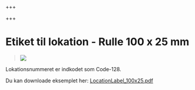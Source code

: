 +++

+++
# Etiket til lokation - Rulle 100 x 25 mm

> ![](https://thetis-ims-reports.s3.eu-west-1.amazonaws.com/examples/LocationLabel_100x25-1.png)

Lokationsnummeret er indkodet som Code-128.

Du kan downloade eksemplet her: [LocationLabel_100x25.pdf](https://thetis-ims-reports.s3.eu-west-1.amazonaws.com/examples/LocationLabel_100x25.pdf "LocationLabel_100x25.pdf")